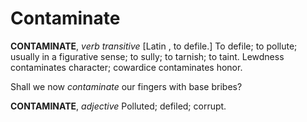 # Contaminate

**CONTAMINATE**, _verb transitive_ \[Latin , to defile.\] To defile; to pollute; usually in a figurative sense; to sully; to tarnish; to taint. Lewdness contaminates character; cowardice contaminates honor.

Shall we now _contaminate_ our fingers with base bribes?

**CONTAMINATE**, _adjective_ Polluted; defiled; corrupt.